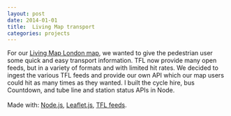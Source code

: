 ```yaml
---
layout: post
date: 2014-01-01
title:  Living Map transport
categories: projects
---
```


For our <a href="livingmap.com/london/" target="_blank">Living Map London map</a>, we wanted to give the pedestrian user some quick and easy transport information. TFL now provide many open feeds, but in a variety of formats and with limited hit rates. We decided to ingest the various TFL feeds and provide our own API which our map users could hit as many times as they wanted. I built the cycle hire, bus Countdown, and tube line and station status APIs in Node.
<br>
<br>
Made with: <a href="https://nodejs.org/">Node.js</a>, <a href="http://leafletjs.com/">Leaflet.js</a>, <a href="http://www.tfl.gov.uk/info-for/open-data-users/our-feeds">TFL feeds</a>.